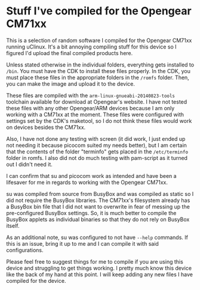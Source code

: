 # Stuff I've compiled for the Opengear CM71xx
This is a selection of random software I compiled for the Opengear CM71xx running uClinux. It's a bit annoying compiling stuff for this device so I figured I'd upload the final compiled products here. 

Unless stated otherwise in the individual folders, everything gets installed to `/bin`. You must have the CDK to install these files properly. In the CDK, you must place these files in the appropriate folders in the `/romfs` folder. Then, you can make the image and upload it to the device. 

These files are compiled with the `arm-linux-gnueabi-20140823-tools` toolchain available for download at Opengear's website. I have not tested these files with any other Opengear/ARM devices because I am only working with a CM71xx at the moment. These files were configured with settings set by the CDK's maketool, so I do not think these files would work on devices besides the CM71xx.

Also, I have not done any testing with screen (it did work, I just ended up not needing it because picocom suited my needs better), but I am certain that the contents of the folder "terminfo" gets placed in the `/etc/terminfo` folder in romfs. I also did not do much testing with pam-script as it turned out I didn't need it. 

I can confirm that su and picocom work as intended and have been a lifesaver for me in regards to working with the Opengear CM71xx. 

su was compiled from source from BusyBox and was compiled as static so I did not require the BusyBox libraries. The CM71xx's filesystem already has a BusyBox bin file that I did not want to overwrite in fear of messing up the pre-configured BusyBox settings. So, it is much better to compile the BusyBox applets as individual binaries so that they do not rely on BusyBox itself. 

As an additional note, su was configured to not have `--help` commands. If this is an issue, bring it up to me and I can compile it with said configurations.

Please feel free to suggest things for me to compile if you are using this device and struggling to get things working. I pretty much know this device like the back of my hand at this point. I will keep adding any new files I have compiled for the device.
